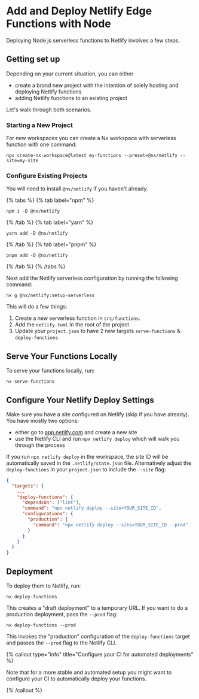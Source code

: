 # Add and Deploy Netlify Edge Functions with Node

Deploying Node.js serverless functions to Netlify involves a few steps.

## Getting set up

Depending on your current situation, you can either

- create a brand new project with the intention of solely hosting and deploying Netlify functions
- adding Netlify functions to an existing project

Let's walk through both scenarios.

### Starting a New Project

For new workspaces you can create a Nx workspace with serverless function with one command:

```shell
npx create-nx-workspace@latest my-functions --preset=@nx/netlify --site=my-site
```

### Configure Existing Projects

You will need to install `@nx/netlify` if you haven't already.

{% tabs %}
{% tab label="npm" %}

```shell
npm i -D @nx/netlify
```

{% /tab %}
{% tab label="yarn" %}

```shell
yarn add -D @nx/netlify
```

{% /tab %}
{% tab label="pnpm" %}

```shell
pnpm add -D @nx/netlify
```

{% /tab %}
{% /tabs %}

Next add the Netlify serverless configuration by running the following command:

```shell
nx g @nx/netlify:setup-serverless
```

This will do a few things:

1. Create a new serverless function in `src/functions`.
2. Add the `netlify.toml` in the root of the project
3. Update your `project.json` to have 2 new targets `serve-functions` & `deploy-functions`.

## Serve Your Functions Locally

To serve your functions locally, run:

```shell
nx serve-functions
```

## Configure Your Netlify Deploy Settings

Make sure you have a site configured on Netlify (skip if you have already). You have mostly two options:

- either go to [app.netlify.com](https://app.netlify.com) and create a new site
- use the Netlify CLI and run `npx netlify deploy` which will walk you through the process

If you run `npx netlify deploy` in the workspace, the site ID will be automatically saved in the `.netlify/state.json` file. Alternatively adjust the `deploy-functions` in your `project.json` to include the `--site` flag:

```json {% fileName="project.json" %}
{
  "targets": {
    ...
    "deploy-functions": {
      "dependsOn": ["lint"],
      "command": "npx netlify deploy --site=YOUR_SITE_ID",
      "configurations": {
        "production": {
          "command": "npx netlify deploy --site=YOUR_SITE_ID --prod"
        }
      }
    }
  }
}
```

## Deployment

To deploy them to Netlify, run:

```shell
nx deploy-functions
```

This creates a "draft deployment" to a temporary URL. If you want to do a production deployment, pass the `--prod` flag:

```shell
nx deploy-functions --prod
```

This invokes the "production" configuration of the `deploy-functions` target and passes the `--prod` flag to the Netlify CLI.

{% callout type="info" title="Configure your CI for automated deployments" %}

Note that for a more stable and automated setup you might want to configure your CI to automatically deploy your functions.

{% /callout %}
